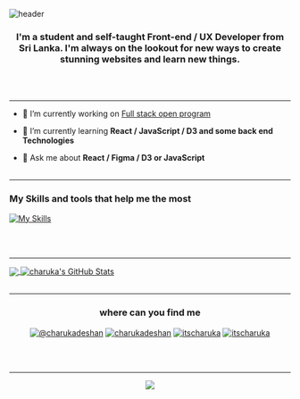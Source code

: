 
![header](https://capsule-render.vercel.app/api?type=waving&color=gradient&$with=auto&height=350&section=header&text=Hi%20👋,%20I'm%20Charuka&animation=fadeIn&fontSize=60)


<h3 align="center">I'm a student and self-taught Front-end / UX Developer from Sri Lanka. I'm always on the lookout for new ways to create stunning websites and learn new things.</h3>
<br></br>

---

- 🔭 I’m currently working on [Full stack open program](https://github.com/itscharukadeshan/Fullstackopen.git)

- 🌱 I’m currently learning  **React / JavaScript / D3 and some back end Technologies**

- 💬 Ask me about **React / Figma / D3 or JavaScript**
<br></br>
---

<h3>My Skills and tools that help me the most </h3>


[![My Skills](https://skillicons.dev/icons?i=js,react,d3,nodejs,express,css,html,docker,git,github,jest,postman,tailwind,vite,figma,webflow&perline=14)](https://skillicons.dev)


<br></br>

---

<a href="https://github.com/itscharukadeshan/itscharukadeshan">
  <img align="center" src="https://github-readme-stats.vercel.app/api/top-langs/?username=itscharukadeshan&hide=java,vue,tex&title_color=ffffff&text_color=c9cacc&icon_color=2bbc8a&bg_color=1d1f21&langs_count=3" />
</a>
<a href="https://github.com/itscharukadeshan/itscharukadeshan">
  <img align="center" src="https://github-readme-stats.vercel.app/api?username=itscharukadeshan&show_icons=true&line_height=27&count_private=true&title_color=ffffff&text_color=c9cacc&icon_color=2bbc8a&bg_color=1d1f21" alt="charuka's GitHub Stats" />
</a>
<br></br>

---

<h3 align="center">where can you find me  </h3>

<div>
<p align="center">
  <a href="https://medium.com/@charukadeshan" target="blank"><img align="center" src="https://img.shields.io/badge/Medium-12100E?style=for-the-badge&logo=medium&logoColor=white" alt="@charukadeshan" /></a>
<a href="https://linkedin.com/in/charukadeshan" target="blank"><img align="center" src="https://img.shields.io/badge/LinkedIn-0077B5?style=for-the-badge&logo=linkedin&logoColor=white" alt="charukadeshan" /></a>
<a href="https://twitter.com/itscharuka" target="blank"><img align="center" src="https://img.shields.io/badge/Twitter-1DA1F2?style=for-the-badge&logo=twitter&logoColor=white" alt="itscharuka"  /></a>
<a href="https://www.figma.com/@charukadeshan" target="blank"><img align="center" src="https://img.shields.io/badge/Figma-F24E1E?style=for-the-badge&logo=figma&logoColor=white" alt="itscharuka"  /></a> </p>
<br></br>

---
<p align = "center"><img align="center" src = "https://komarev.com/ghpvc/?username=itscharukadeshan&style=flat-square" /></p>

